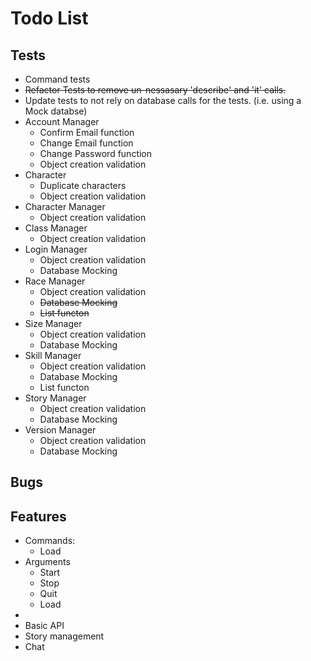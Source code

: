 Todo List
======

Tests
------

* Command tests
* ~~Refactor Tests to remove un-nessasary 'describe' and 'it' calls.~~
* Update tests to not rely on database calls for the tests. (i.e. using a Mock databse)
* Account Manager
	* Confirm Email function
	* Change Email function
	* Change Password function
	* Object creation validation
* Character
	* Duplicate characters
	* Object creation validation
* Character Manager
	* Object creation validation
* Class Manager
	* Object creation validation
* Login Manager
	* Object creation validation
	* Database Mocking
* Race Manager
	* Object creation validation
	* ~~Database Mocking~~
	* ~~List functon~~
* Size Manager
	* Object creation validation
	* Database Mocking
* Skill Manager
	* Object creation validation
	* Database Mocking
	* List functon
* Story Manager
	* Object creation validation
	* Database Mocking
* Version Manager
	* Object creation validation
	* Database Mocking

Bugs
------



Features
------

* Commands:
  * Load
* Arguments
  * Start
  * Stop
  * Quit
  * Load
* 
* Basic API
* Story management
* Chat

